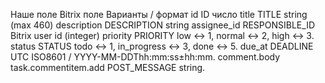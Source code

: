 Наше поле	Bitrix поле	Варианты / формат
id	            ID	                число
title	        TITLE	        string (max 460)
description 	DESCRIPTION	string
assignee_id	RESPONSIBLE_ID	Bitrix user id (integer)
priority	PRIORITY	low ↔︎ 1, normal ↔︎ 2, high ↔︎ 3. 
status	STATUS	todo ↔︎ 1, in_progress ↔︎ 3, done ↔︎ 5. 
due_at	DEADLINE	UTC ISO8601 / YYYY-MM-DDThh:mm:ss±hh:mm. 
comment.body	task.commentitem.add POST_MESSAGE	string. 
